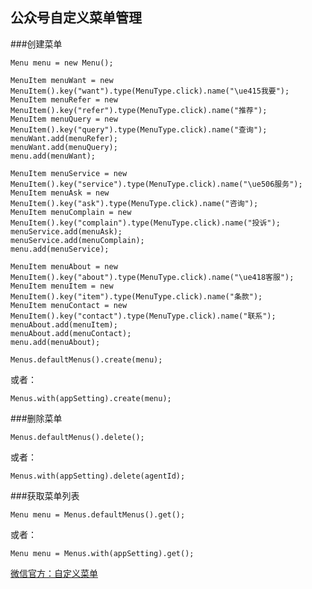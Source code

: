 ## 公众号自定义菜单管理

###创建菜单

    Menu menu = new Menu();

    MenuItem menuWant = new MenuItem().key("want").type(MenuType.click).name("\ue415我要");
    MenuItem menuRefer = new MenuItem().key("refer").type(MenuType.click).name("推荐");
    MenuItem menuQuery = new MenuItem().key("query").type(MenuType.click).name("查询");
    menuWant.add(menuRefer);
    menuWant.add(menuQuery);
    menu.add(menuWant);

    MenuItem menuService = new MenuItem().key("service").type(MenuType.click).name("\ue506服务");
    MenuItem menuAsk = new MenuItem().key("ask").type(MenuType.click).name("咨询");
    MenuItem menuComplain = new MenuItem().key("complain").type(MenuType.click).name("投诉");
    menuService.add(menuAsk);
    menuService.add(menuComplain);
    menu.add(menuService);

    MenuItem menuAbout = new MenuItem().key("about").type(MenuType.click).name("\ue418客服");
    MenuItem menuItem = new MenuItem().key("item").type(MenuType.click).name("条款");
    MenuItem menuContact = new MenuItem().key("contact").type(MenuType.click).name("联系");
    menuAbout.add(menuItem);
    menuAbout.add(menuContact);
    menu.add(menuAbout);

    Menus.defaultMenus().create(menu);

或者：

	Menus.with(appSetting).create(menu);


###删除菜单

	Menus.defaultMenus().delete();

或者：

	Menus.with(appSetting).delete(agentId);

###获取菜单列表

	Menu menu = Menus.defaultMenus().get();

或者：

	Menu menu = Menus.with(appSetting).get();


[微信官方：自定义菜单](http://qydev.weixin.qq.com/wiki/index.php?title=%E8%87%AA%E5%AE%9A%E4%B9%89%E8%8F%9C%E5%8D%95)